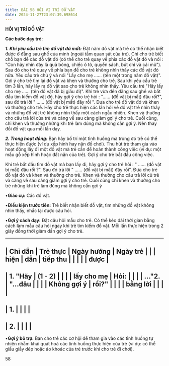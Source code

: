 ```yaml
---
title: BÀI 58 HỎI VỊ TRÍ ĐỒ VẬT
date: 2024-11-27T23:07:39.698614
---
```


**HỎI VỊ TRÍ ĐỒ VẬT**

**Các bước dạy trẻ:**

***1. Khi yêu cầu trẻ tìm đồ vật đã mất:*** Đặt năm đồ vật mà trẻ có
thể nhận biết được ở đằng sau ghế của mình (ngoài tầm quan sát của
trẻ). Chỉ cho trẻ biết chỗ bạn để các đồ vật đó (có thể cho trẻ quay
về phía các đồ vật đó và nói : "Con hãy nhìn đây là quả bóng, chiếc ô
tô, quyển sách, bút chì và cái mũ"). Sau đó cho trẻ quay về phía bạn
để cho trẻ không nhìn thấy các đồ vật đó nữa. Yêu cầu trẻ chú ý và nói
"Lấy cho mẹ ...... (tên một trong năm đồ vật)". Gợi ý cho trẻ tìm
lại đồ vật và khen và thưởng cho trẻ. Sau khi yêu cầu trẻ tìm 3 lần,
hãy lấy ra đồ vật sao cho trẻ không nhìn thấy. Yêu cầu trẻ "Hãy lấy
cho mẹ ...... (tên đồ vật đã bị giấu đi)". Khi trẻ vừa đến đằng sau
ghế và bắt đầu tìm kiếm đồ vật đó, hãy gợi ý cho trẻ hỏi : "......
(đồ vật bị mất) đâu rồi?", sau đó trả lời " ...... (đồ vật bị mất)
đây rồi ". Đưa cho trẻ đồ vật đó và khen và thưởng cho trẻ. Hãy cho
trẻ thực hiện các lần hỏi về đồ vật trẻ nhìn thấy và những đồ vật trẻ
không nhìn thấy một cách ngẫu nhiên. Khen và thưởng cho câu trả lời
của trẻ và càng về sau càng giảm gợi ý cho trẻ. Cuối cùng, chỉ khen và
thưởng những khi trẻ làm đúng mà không cần gợi ý. Nên thay đổi đồ vật
qua mỗi lần dạy.

***2. Trong hoạt động:*** Bạn hãy bố trí một tình huống mà trong đó
trẻ có thể thực hiện được (ví dụ xếp hình hay nặn đồ chơi). Thu hút
trẻ tham gia vào hoạt động lấy đi một đồ vật mà trẻ cần để hoàn thành
công việc (ví dụ: một mẩu gỗ xếp hình hoặc đất nặn của trẻ). Gợi ý cho
trẻ bắt đầu công việc.

Khi trẻ bắt đầu tìm đồ vật mà bạn lấy đi, hãy gợi ý cho trẻ hỏi : "
...... (đồ vật bị mất) đâu rồi ?". Sau đó trả lời " ...... (đồ vật
bị mất) đây rồi". Đưa cho trẻ đồ vật đó và khen và thưởng cho trẻ.
Khen và thưởng cho câu trả lời củ trẻ và càng về sau càng giảm gợi ý
cho trẻ. Cuối cùng chỉ khen và thưởng cho trẻ những khi trẻ làm đúng
mà không cần gợi ý

•**Giáo cụ:** Các đồ vật.

•**Điều kiện trước tiên:** Trẻ biết nhận biết đồ vật, tìm những đồ vật
không nhìn thấy, nhắc lại được câu hỏi.

•**Gợi ý cách dạy:** Đặt câu hỏi mẫu cho trẻ. Có thể kéo dài thời gian
bằng cách làm mẫu câu hỏi ngay khi trẻ tìm kiếm đồ vật. Mỗi lần thực
hiện trong 2 giây đồng thời giảm dần gợi ý cho trẻ.

-------------------------------------------------------------------------
| **Chỉ dẫn**     | **Trẻ thực      | **Ngày hướng  | **Ngày trẻ    |
|                 | hiện**          | dẫn**         | tiếp thu      |
|                 |                 |                 | được**        |
-------------------------------------------------------------------------
| **1.** "**Hãy | **(1 - 2)     |                 |                 |
| lấy cho mẹ    | Hỏi:**        |                 |                 |
| ...**"**2.   | "**...đâu    |                 |                 |
| Không gợi ý   | rồi?**"       |                 |                 |
| bằng lời**    |                 |                 |                 |
-------------------------------------------------------------------------
| 1.           |                 |                 |                 |
-------------------------------------------------------------------------
| 2.           |                 |                 |                 |
-------------------------------------------------------------------------

•**Gợi ý bổ trợ:** Bạn cho trẻ các cơ hội để tham gia vào các tình
huống tự nhiên nhằm khái quát hoá các tình huống thực hiện của trẻ (ví
dụ: có thể giấu giầy dép hoặc áo khoác của trẻ trước khi cho trẻ đi
chơi).

58

